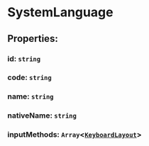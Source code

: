 # **SystemLanguage**
## **Properties**:
### id: `string`
### code: `string`
### name: `string`
### nativeName: `string`
### inputMethods: `Array`<[`KeyboardLayout`](./KeyboardLayout)>